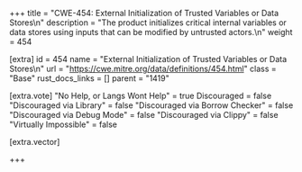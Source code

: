+++
title = "CWE-454: External Initialization of Trusted Variables or Data Stores\n"
description = "The product initializes critical internal variables or data stores using inputs that can be modified by untrusted actors.\n"
weight = 454

[extra]
id = 454
name = "External Initialization of Trusted Variables or Data Stores\n"
url = "https://cwe.mitre.org/data/definitions/454.html"
class = "Base"
rust_docs_links = []
parent = "1419"

[extra.vote]
"No Help, or Langs Wont Help" = true
Discouraged = false
"Discouraged via Library" = false
"Discouraged via Borrow Checker" = false
"Discouraged via Debug Mode" = false
"Discouraged via Clippy" = false
"Virtually Impossible" = false

[extra.vector]

+++